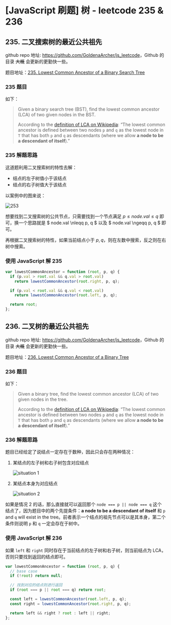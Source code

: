 # [JavaScript 刷题] 树 - leetcode 235 & 236

## 235. 二叉搜索树的最近公共祖先

github repo 地址: <https://github.com/GoldenaArcher/js_leetcode>，Github 的目录 ~~大概~~ 会更新的更勤快一些。

题目地址：[235. Lowest Common Ancestor of a Binary Search Tree](https://leetcode.com/problems/lowest-common-ancestor-of-a-binary-search-tree/)

### 235 题目

如下：

> Given a binary search tree (BST), find the lowest common ancestor (LCA) of two given nodes in the BST.
>
> According to the [definition of LCA on Wikipedia](https://en.wikipedia.org/wiki/Lowest_common_ancestor): “The lowest common ancestor is defined between two nodes `p` and `q` as the lowest node in `T` that has both `p` and `q` as descendants (where we allow **a node to be a descendant of itself**).”

### 235 解题思路

这道题利用二叉搜索树的特性去解：

- 结点的左子树值小于该结点
- 结点的右子树值大于该结点

以案例中的图来说：

![253](https://img-blog.csdnimg.cn/d134d0dafe4048249d9830b6efb21a17.png)

想要找到二叉搜索树的公共节点，只需要找到一个节点满足 $p \leq node.val \leq q$ 即可，换一个思路就是 $ node.val \nleqq p, q $ 以及 $ node.val \ngeqq p, q $ 即可。

再根据二叉搜索树的特性，如果当前结点小于 $p, q$，则在左数中搜索，反之则在右树中搜索。

### 使用 JavaScript 解 235

```javascript
var lowestCommonAncestor = function (root, p, q) {
  if (p.val > root.val && q.val > root.val)
    return lowestCommonAncestor(root.right, p, q);

  if (p.val < root.val && q.val < root.val)
    return lowestCommonAncestor(root.left, p, q);

  return root;
};
```

## 236. 二叉树的最近公共祖先

github repo 地址: <https://github.com/GoldenaArcher/js_leetcode>，Github 的目录 ~~大概~~ 会更新的更勤快一些。

题目地址：[236. Lowest Common Ancestor of a Binary Tree](https://leetcode.com/problems/lowest-common-ancestor-of-a-binary-tree/)

### 236 题目

如下：

> Given a binary tree, find the lowest common ancestor (LCA) of two given nodes in the tree.
>
> According to the [definition of LCA on Wikipedia](https://en.wikipedia.org/wiki/Lowest_common_ancestor): “The lowest common ancestor is defined between two nodes `p` and `q` as the lowest node in `T` that has both `p` and `q` as descendants (where we allow **a node to be a descendant of itself**).”

### 236 解题思路

题目已经给定了说结点一定存在于数种，因此只会存在两种情况：

1. 某结点的左子树和右子树包含对应结点

   ![situation 1](https://img-blog.csdnimg.cn/96ae53b34c914ef3b1c095764a62997b.png)

2. 某结点本身为对应结点

   ![situation 2](https://img-blog.csdnimg.cn/80aeb36720554a74b7a6ad5b996d51a6.png)

如果是情况 2 的话，那么直接就可以返回那个 `node === p || node === q` 这个结点了，因为题目中的两个先提条件：**a node to be a descendant of itself** 和 `p` and `q` will exist in the tree。前者表示一个结点的祖先节点可以是其本身，第二个条件则说明 `p` 和 `q` 一定会存在于树中。

### 使用 JavaScript 解 236

如果 `left` 和 `right` 同时存在于当前结点的左子树和右子树，则当前结点为 LCA，否则只要找到返回的结点即可。

```javascript
var lowestCommonAncestor = function (root, p, q) {
  // base case
  if (!root) return null;

  // 找到对应的结点则进行返回
  if (root === p || root === q) return root;

  const left = lowestCommonAncestor(root.left, p, q);
  const right = lowestCommonAncestor(root.right, p, q);

  return left && right ? root : left || right;
};
```
